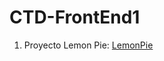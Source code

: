 # CTD-FrontEnd1

1) Proyecto Lemon Pie: [LemonPie](https://dbsantiago.github.io/CTD-FrontEnd1/lemonPie/index.html)
